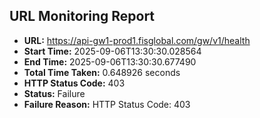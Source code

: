 ## URL Monitoring Report

- **URL:** https://api-gw1-prod1.fisglobal.com/gw/v1/health
- **Start Time:** 2025-09-06T13:30:30.028564
- **End Time:** 2025-09-06T13:30:30.677490
- **Total Time Taken:** 0.648926 seconds
- **HTTP Status Code:** 403
- **Status:** Failure
- **Failure Reason:** HTTP Status Code: 403
